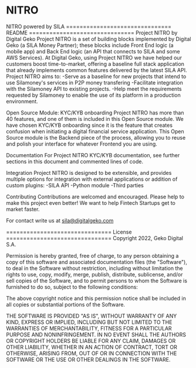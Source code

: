# NITRO
NITRO powered by SILA
=============================== README ===============================
Project NITRO by Digital Geko
Project NITRO is a set of building blocks implemented by Digital Geko (a SILA Money Partner); these blocks include Front End logic (a mobile app) and Back End logic (an API that connects to SILA and some AWS Services).  At Digital Geko, using Project NITRO we have helped our customers boost time-to-market, offering a baseline full stack application that already implements common features delivered by the latest SILA API.
Project NITRO aims to:
-Serve as a baseline for new projects that intend to use Silamoney's services in P2P money transfering
-Facilitate integration with the Silamoney API to existing projects.
-Help meet the requirements requested by Silamoney to enable the use of its platform in a production environment.

Open Source Module: KYC/KYB onboarding
Project NITRO has more than 40 features, and one of them is included in this Open Source module.  We have chosen KYC/KYB onboarding since it is the feature that creates confusion when initiating a digital financial service application.   This Open Source module is the Backend piece of the process, allowing you to reuse and polish your interface for whatever Frontend you are using. 


Documentation
For Project NITRO KYC/KYB documentation, see further sections in this document and commented lines of code. 

Integration
Project NITRO is designed to be extensible, and provides multiple options for integration with external applications or addition of custom plugins:
-SILA API
-Python module
-Third parties


Contributing
Contributions are welcomed and encouraged. Please help to make this project even better!   We want to help Fintech Startups get to market faster.

For contact write us at sila@digitalgeko.com 

=============================== License ===============================
Copyright 2022, Geko Digital S.A.

Permission is hereby granted, free of charge, to any person obtaining a copy of this software and associated documentation files (the "Software"), to deal in the Software without restriction, including without limitation the rights to use, copy, modify, merge, publish, distribute, sublicense, and/or sell copies of the Software, and to permit persons to whom the Software is furnished to do so, subject to the following conditions:

The above copyright notice and this permission notice shall be included in all copies or substantial portions of the Software.

THE SOFTWARE IS PROVIDED "AS IS", WITHOUT WARRANTY OF ANY KIND, EXPRESS OR IMPLIED, INCLUDING BUT NOT LIMITED TO THE WARRANTIES OF MERCHANTABILITY, FITNESS FOR A PARTICULAR PURPOSE AND NONINFRINGEMENT. IN NO EVENT SHALL THE AUTHORS OR COPYRIGHT HOLDERS BE LIABLE FOR ANY CLAIM, DAMAGES OR OTHER LIABILITY, WHETHER IN AN ACTION OF CONTRACT, TORT OR OTHERWISE, ARISING FROM, OUT OF OR IN CONNECTION WITH THE SOFTWARE OR THE USE OR OTHER DEALINGS IN THE SOFTWARE.
